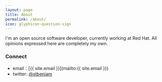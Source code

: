 ```yaml
---
layout: page
title: About
permalink: /about/
icon: glyphicon-question-sign
---
```


I'm an open source software developer, currently working at Red Hat.  All opinions expressed here are completely my own.

### Connect

* email：[{{ site.email }}](mailto:{{ site.email }})
* twitter: [@stbenjam](http://twitter.com/stbenjam)

